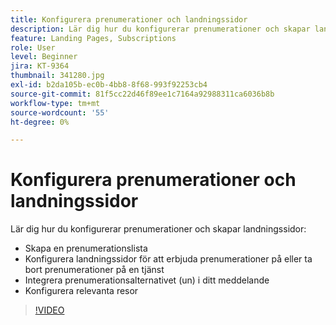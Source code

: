 ```yaml
---
title: Konfigurera prenumerationer och landningssidor
description: Lär dig hur du konfigurerar prenumerationer och skapar landningssidor.
feature: Landing Pages, Subscriptions
role: User
level: Beginner
jira: KT-9364
thumbnail: 341280.jpg
exl-id: b2da105b-ec0b-4bb8-8f68-993f92253cb4
source-git-commit: 81f5cc22d46f89ee1c7164a92988311ca6036b8b
workflow-type: tm+mt
source-wordcount: '55'
ht-degree: 0%

---
```


# Konfigurera prenumerationer och landningssidor

Lär dig hur du konfigurerar prenumerationer och skapar landningssidor:

* Skapa en prenumerationslista
* Konfigurera landningssidor för att erbjuda prenumerationer på eller ta bort prenumerationer på en tjänst
* Integrera prenumerationsalternativet (un) i ditt meddelande
* Konfigurera relevanta resor

>[!VIDEO](https://video.tv.adobe.com/v/341280?quality=12&learn=on)
